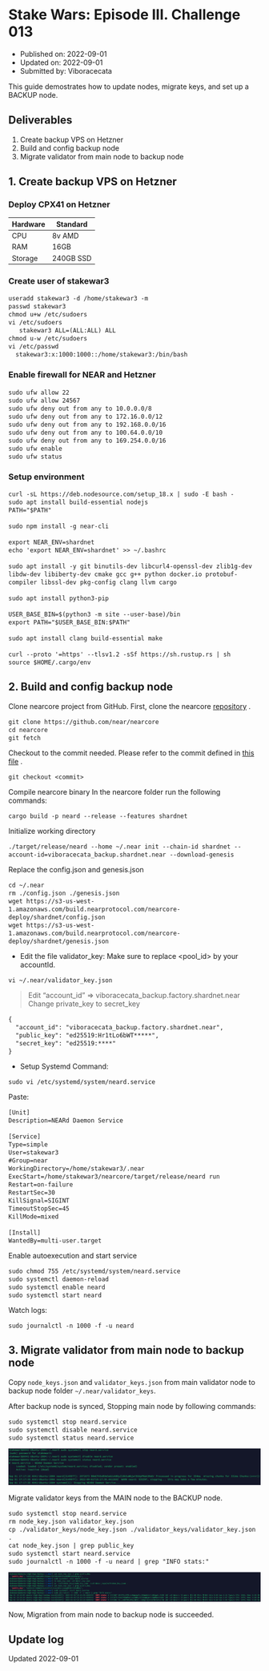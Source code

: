 # Stake Wars: Episode III. Challenge 013
* Published on: 2022-09-01
* Updated on: 2022-09-01
* Submitted by: Viboracecata

This guide demostrates how to update nodes, migrate keys, and set up a BACKUP node.

## Deliverables

1. Create backup VPS on Hetzner
2. Build and config backup node
3. Migrate validator from main node to backup node

## 1. Create backup VPS on Hetzner
### Deploy CPX41 on Hetzner
| Hardware       |        Standard                            |
| -------------- | ------------------------------------       |
| CPU            | 8v AMD                                     |
| RAM            | 16GB                                       |
| Storage        | 240GB SSD                                  |

### Create user of stakewar3
```
useradd stakewar3 -d /home/stakewar3 -m
passwd stakewar3
chmod u+w /etc/sudoers
vi /etc/sudoers
   stakewar3 ALL=(ALL:ALL) ALL
chmod u-w /etc/sudoers
vi /etc/passwd
  stakewar3:x:1000:1000::/home/stakewar3:/bin/bash
```
### Enable firewall for NEAR and Hetzner
```
sudo ufw allow 22
sudo ufw allow 24567
sudo ufw deny out from any to 10.0.0.0/8
sudo ufw deny out from any to 172.16.0.0/12
sudo ufw deny out from any to 192.168.0.0/16
sudo ufw deny out from any to 100.64.0.0/10
sudo ufw deny out from any to 169.254.0.0/16
sudo ufw enable
sudo ufw status
```
### Setup environment
```
curl -sL https://deb.nodesource.com/setup_18.x | sudo -E bash -  
sudo apt install build-essential nodejs
PATH="$PATH"

sudo npm install -g near-cli

export NEAR_ENV=shardnet
echo 'export NEAR_ENV=shardnet' >> ~/.bashrc

sudo apt install -y git binutils-dev libcurl4-openssl-dev zlib1g-dev libdw-dev libiberty-dev cmake gcc g++ python docker.io protobuf-compiler libssl-dev pkg-config clang llvm cargo

sudo apt install python3-pip

USER_BASE_BIN=$(python3 -m site --user-base)/bin
export PATH="$USER_BASE_BIN:$PATH"

sudo apt install clang build-essential make

curl --proto '=https' --tlsv1.2 -sSf https://sh.rustup.rs | sh
source $HOME/.cargo/env
```

## 2. Build and config backup node

Clone nearcore project from GitHub. First, clone the nearcore [repository](https://github.com/near/nearcore) .  
```
git clone https://github.com/near/nearcore
cd nearcore
git fetch
```
Checkout to the commit needed. Please refer to the commit defined in [this file](https://github.com/near/stakewars-iii/blob/main/commit.md) .
```
git checkout <commit>
```
Compile nearcore binary
In the nearcore folder run the following commands:
```
cargo build -p neard --release --features shardnet
```
Initialize working directory
```
./target/release/neard --home ~/.near init --chain-id shardnet --account-id=viboracecata_backup.shardnet.near --download-genesis
```
Replace the config.json and genesis.json
```
cd ~/.near
rm ./config.json ./genesis.json
wget https://s3-us-west-1.amazonaws.com/build.nearprotocol.com/nearcore-deploy/shardnet/config.json
wget https://s3-us-west-1.amazonaws.com/build.nearprotocol.com/nearcore-deploy/shardnet/genesis.json
```

* Edit the file validator_key: Make sure to replace <pool_id> by your accountId.   
```
vi ~/.near/validator_key.json
```
> Edit “account_id” => viboracecata_backup.factory.shardnet.near   
> Change private_key to secret_key

```
{
  "account_id": "viboracecata_backup.factory.shardnet.near",
  "public_key": "ed25519:Hr1tLo6bWT*****",
  "secret_key": "ed25519:****"
}
```

* Setup Systemd Command:   
```
sudo vi /etc/systemd/system/neard.service
```
Paste:   
```
[Unit]
Description=NEARd Daemon Service

[Service]
Type=simple
User=stakewar3
#Group=near
WorkingDirectory=/home/stakewar3/.near
ExecStart=/home/stakewar3/nearcore/target/release/neard run
Restart=on-failure
RestartSec=30
KillSignal=SIGINT
TimeoutStopSec=45
KillMode=mixed

[Install]
WantedBy=multi-user.target
```
Enable autoexecution and start service
```
sudo chmod 755 /etc/systemd/system/neard.service
sudo systemctl daemon-reload
sudo systemctl enable neard
sudo systemctl start neard
```
Watch logs:   
```
sudo journalctl -n 1000 -f -u neard
```  

## 3. Migrate validator from main node to backup node

Copy `node_keys.json` and `validator_keys.json` from main validator node to backup node folder `~/.near/validator_keys`.   

After backup node is synced, Stopping main node by following commands:
```
sudo systemctl stop neard.service
sudo systemctl disable neard.service
sudo systemctl status neard.service
```
![img](./images/Challenge013-1.png)

  
Migrate validator keys from the MAIN node to the BACKUP node.  
```
sudo systemctl stop neard.service
rm node_key.json validator_key.json
cp ./validator_keys/node_key.json ./validator_keys/validator_key.json .
cat node_key.json | grep public_key
sudo systemctl start neard.service
sudo journalctl -n 1000 -f -u neard | grep "INFO stats:"

```
![img](./images/Challenge013-2.png)

Now, Migration from main node to backup node is succeeded.


## Update log

Updated 2022-09-01


